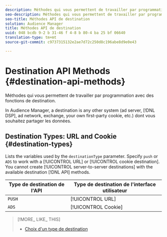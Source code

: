 ```yaml
---
description: Méthodes qui vous permettent de travailler par programmation avec des fonctions de destination.
seo-description: Méthodes qui vous permettent de travailler par programmation avec des fonctions de destination.
seo-title: Méthodes API de destination
solution: Audience Manager
title: Méthodes API de destination
uuid: 048 bcdb 9-2 b 31-46 f 4-8 b 80-4 ba 25 bf 06640
translation-type: tm+mt
source-git-commit: c9737315132e2ae7d72c250d8c196abe8d9e0e43

---
```



# Destination API Methods {#destination-api-methods}

Méthodes qui vous permettent de travailler par programmation avec des fonctions de destination.

<!-- c_destinations_api.xml -->

In Audience Manager, a destination is any other system (ad server, [!DNL DSP], ad network, exchange, your own first-party cookie, etc.) dont vous souhaitez partager les données.

## Destination Types: URL and Cookie {#destination-types}

Lists the variables used by the `destinationType` parameter. Specify `push` or `ADS` to work with a [!UICONTROL URL] or [!UICONTROL cookie destination]. You cannot create [!UICONTROL server-to-server destinations] with the available destination [!DNL API] methods.

<!-- r_destination_types.xml -->

| Type de destination de l&#39;API | Type de destination de l&#39;interface utilisateur |
|---|---|
| `PUSH` | [!UICONTROL URL] |
| `ADS` | [!UICONTROL Cookie] |

>[!MORE_ LIKE_ THIS]
>
>* [Choix d&#39;un type de destination](../../../features/destinations/destinations.md)


